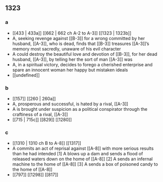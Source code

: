 ## 1323
### a
- [[433 | 433a]] [[662 | 662 ch A-2 to A-3]] [[1323 | 1323b]] 
- A, seeking revenge against [[B-3]] for a wrong committed by her husband, [[A-3]], who is dead, finds that [[B-3]] treasures [[A-3]]’s memory most sacredly, unaware of his evil character
- A could destroy the beautiful love and devotion of [[B-3]], for her dead husband, [[A-3]], by telling her the sort of man [[A-3]] was
- A, in a spiritual victory, decides to forego a cherished enterprise and spare an innocent woman her happy but mistaken ideals
- [[undefined]] 

### b
- [[157]] [[260 | 260a]] 
- A, prosperous and successful, is hated by a rival, [[A-3]]
- A is brought under suspicion as a political conspirator through the craftiness of a rival, [[A-3]]
- [[715 | 715c]] [[829]] [[1280]] 

### c
- [[1310 | 1310 ch B to A-8]] [[1317]] 
- A commits an act of reprisal against [[A-8]] with more serious results than he had intended [1] A blows up a dam and sends a flood of released waters down on the home of [[A-8]] [2] A sends an infernal machine to the home of [[A-8]] [3] A sends a box of poisoned candy to the home of [[A-8]]
- [[797]] [[1298]] [[817]] 


